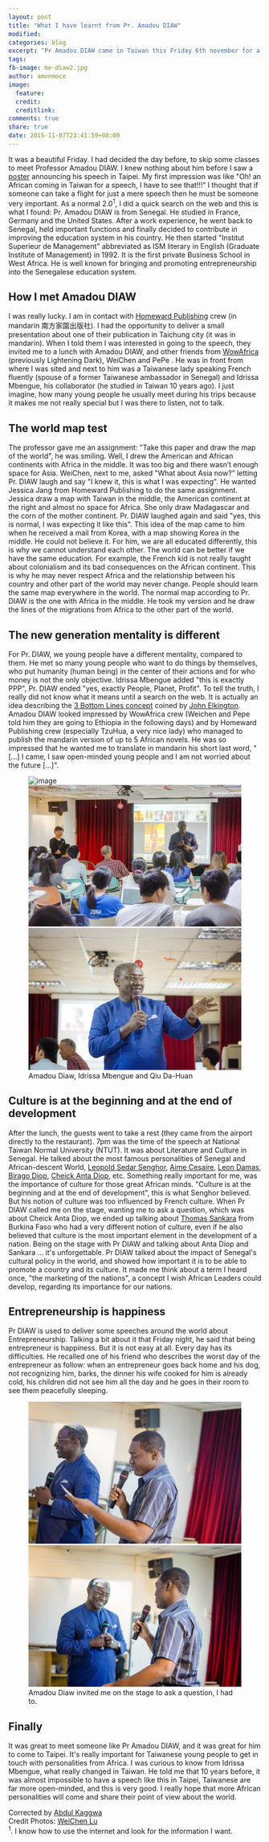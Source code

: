 ```yaml
---
layout: post
title: "What I have learnt from Pr. Amadou DIAW"
modified:
categories: blog
excerpt: "Pr Amadou DIAW came in Taiwan this Friday 6th november for a speech about literature and culture in Senegal ... I had the chance to meet him"
tags:
fb-image: me-diaw2.jpg
author: amonmoce
image:
  feature:
  credit:
  creditlink:
comments: true
share: true
date: 2015-11-07T23:41:59+08:00
---
```


It was a beautiful Friday. I had decided the day before, to skip some classes to meet Professor Amadou DIAW. I knew nothing about him before I saw a [poster](https://www.facebook.com/HomewardPublishing/photos/a.197403758074.129427.176074983074/10153383112318075/?type=3&theater) announcing his speech in Taipei. My first impression was like "Oh! an African coming in Taiwan for a speech, I have to see that!!!” I thought that if someone can take a flight for just a mere speech then he must be someone very important. As a normal 2.0<sup>1</sup>, I did a quick search on the web and this is what I found: Pr. Amadou DIAW is from Senegal. He studied in France, Germany and the United States. After a work experience, he went back to Senegal, held important functions and finally decided to contribute in improving the education system in his country. He then started "Institut Superieur de Management" abbreviated as ISM literary in English (Graduate Institute of Management) in 1992. It is the first private Business School in West Africa. He is well known for bringing and promoting entrepreneurship into the Senegalese education system.

## How I met Amadou DIAW

I was really lucky. I am in contact with [Homeward Publishing](https://www.facebook.com/HomewardPublishing/) crew (in mandarin 南方家園出版社). I had the opportunity to deliver a small presentation about one of their publication in Taichung city (it was in mandarin). When I told them I was interested in going to the speech, they invited me to a lunch with Amadou DIAW, and other friends from [WowAfrica](https://www.facebook.com/wowafrica.tw/) (previously Lightening Dark), WeiChen and PePe .
He was in front from where I was sited and next to him was a Taiwanese lady speaking French fluently (spouse of a former Taiwanese ambassador in Senegal) and Idrissa Mbengue, his collaborator (he studied in Taiwan 10 years ago). I just imagine, how many young people he usually meet during his trips because it makes me not really special but I was there to listen, not to talk.

## The world map test
The professor gave me an assignment: "Take this paper and draw the map of the world", he was smiling. Well, I drew the American and African continents with Africa in the middle. It was too big and there wasn’t enough space for Asia. WeiChen, next to me, asked "What about Asia now?” letting Pr. DIAW laugh and say "I knew it, this is what I was expecting". He wanted Jessica Jang from Homeward Publishing to do the same assignment. Jessica draw a map with Taiwan in the middle, the American continent at the right and almost no space for Africa. She only draw Madagascar and the corn of the mother continent. Pr. DIAW laughed again and said "yes, this is normal, I was expecting it like this". This idea of the map came to him when he received a mail from Korea, with a map showing Korea in the middle. He could not believe it. For him, we are all educated differently, this is why we cannot understand each other. The world can be better if we have the same education. For example, the French kid is not really taught about colonialism and its bad consequences on the African continent. This is why he may never respect Africa and the relationship between his country and other part of the world may never change. People should learn the same map everywhere in the world. The normal map according to Pr. DIAW is the one with Africa in the middle. He took my version and he draw the lines of the migrations from Africa to the other part of the world.

## The new generation mentality is different
For Pr. DIAW, we young people have a different mentality, compared to them. He met so many young people who want to do things by themselves, who put humanity (human being) in the center of their actions and for who money is not the only objective. Idrissa Mbengue added "this is exactly PPP", Pr. DIAW ended "yes, exactly People, Planet, Profit". To tell the truth, I really did not know what it means until a search on the web. It is actually an idea describing the [3 Bottom Lines concept](https://en.wikipedia.org/wiki/Triple_bottom_line) coined by [John Elkington](https://en.wikipedia.org/wiki/John_Elkington_%28business_author%29).
Amadou DIAW looked impressed by WowAfrica crew (Weichen and Pepe told him they are going to Ethiopia in the following days) and by Homeward Publishing crew (especially TzuHua, a very nice lady) who managed to publish the mandarin version of up to 5 African novels.
He was so impressed that he wanted me to translate in mandarin his short last word, "[...] I came, I saw open-minded young people and I am not worried about the future [...]".

<figure class="third">
	<img src="/images/diaw-mbengue.jpg" alt="image">
	<img src="/images/diaw-speech.jpg" alt="image">
  <img src="/images/diaw.jpg" alt="image">
	<figcaption> Amadou Diaw, Idrissa Mbengue and Qiu Da-Huan </figcaption>
</figure>

## Culture is at the beginning and at the end of development
After the lunch, the guests went to take a rest (they came from the airport directly to the restaurant). 7pm was the time of the speech at National Taiwan Normal University (NTUT). It was about Literature and Culture in Senegal. He talked about the most famous personalities of Senegal and African-descent World, [Leopold Sedar Senghor](https://en.wikipedia.org/wiki/L%C3%A9opold_S%C3%A9dar_Senghor), [Aime Cesaire](https://en.wikipedia.org/wiki/Aim%C3%A9_C%C3%A9saire), [Leon Damas](https://en.wikipedia.org/wiki/L%C3%A9on_Damas), [Birago Diop](https://en.wikipedia.org/wiki/Birago_Diop), [Cheick Anta Diop](https://en.wikipedia.org/wiki/Cheikh_Anta_Diop), etc. Something really important for me, was the importance of culture for those great African minds. "Culture is at the beginning and at the end of development", this is what Senghor believed. But his notion of culture was too influenced by French culture. When Pr DIAW called me on the stage, wanting me to ask a question, which was about Cheick Anta Diop, we ended up talking about [Thomas Sankara](https://en.wikipedia.org/wiki/Thomas_Sankara) from Burkina Faso who had a very different notion of culture, even if he also believed that culture is the most important element in the development of a nation. Being on the stage with Pr DIAW and talking about Anta Diop and Sankara ... it's unforgettable.
Pr DIAW talked about the impact of Senegal's cultural policy in the world, and showed how important it is to be able to promote a country and its culture. It made me think about a term I heard once, "the marketing of the nations", a concept I wish African Leaders could develop, regarding its importance for our nations.

## Entrepreneurship is happiness
Pr DIAW is used to deliver some speeches around the world about Entrepreneurship. Talking a bit about it that Friday night, he said that being entrepreneur is  happiness. But it is not easy at all. Every day has its difficulties. He recalled one of his friend who describes the worst day of the entrepreneur as follow: when an entrepreneur goes back home and his dog, not recognizing him, barks, the dinner his wife cooked for him is already cold, his children did not see him all the day and he goes in their room to see them peacefully sleeping.

<figure class="half">
	<img src="/images/me-diaw.jpg" alt="image">
	<img src="/images/me-diaw2.jpg" alt="image">
	<figcaption>Amadou Diaw invited me on the stage to ask a question, I had to. </figcaption>
</figure>

## Finally
It was great to meet someone like Pr Amadou DIAW, and it was great for him to come to Taipei. It's really important for Taiwanese young people to get in touch with personalities from Africa. I was curious to know from Idrissa Mbengue, what really changed in Taiwan. He told me that 10 years before, it was almost impossible to have a speech like this in Taipei, Taiwanese are far more open-minded, and this is very good. I really hope that more African personalities will come and share their point of view about the world.


Corrected by [Abdul Kaggwa](https://www.facebook.com/kaggwa.abdul)<br>
Credit Photos: [WeiChen Lu](https://www.facebook.com/daniel.luwei)<br>
<sup>1</sup>. I know how to use the internet and look for the information I want.
